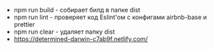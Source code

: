 * npm run build - собирает билд в папке dist
* npm run lint - проверяет код Eslint'ом с конфигами airbnb-base и prettier
* npm run clear - удаляет папку dist
* https://determined-darwin-c7ab9f.netlify.com/
